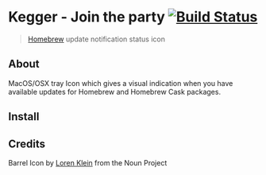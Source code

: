 # Kegger - Join the party [![Build Status](https://travis-ci.org/bealearts/kegger.svg?branch=master)](https://travis-ci.org/bealearts/kegger)

> [Homebrew](https://brew.sh/) update notification status icon

## About

MacOS/OSX tray Icon which gives a visual indication when you have available updates for Homebrew and Homebrew Cask packages.

## Install

## Credits

Barrel Icon by [Loren Klein](https://thenounproject.com/lorenklein/) from the Noun Project
